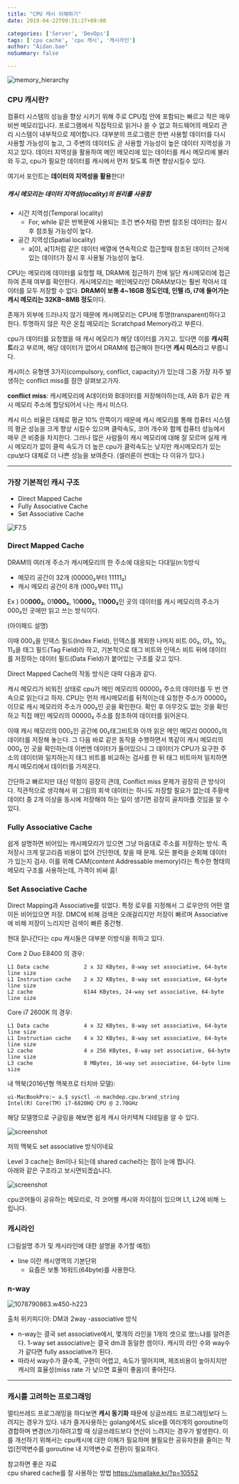 ```yaml
---
title: "CPU 캐시 이해하기"
date: 2019-04-22T09:31:27+09:00

categories: ['Server', 'DevOps']
tags: ['cpu cache', 'cpu 캐시', '캐시라인']
author: "Aidan.bae"
noSummary: false

---
```



![memory_hierarchy](screenshot.png)

### CPU 캐시란?


컴퓨터 시스템의 성능을 향상 시키기 위해 주로 CPU칩 안에 포함되는 빠르고 작은 매우 비싼 메모리입니다. 프로그램에서 직접적으로 읽거나 쓸 수 없고 하드웨어의 메모리 관리 시스템이 내부적으로 제어합니다. 대부분의 프로그램은 한번 사용할 데이터를 다시 사용할 가능성이 높고, 그 주변의 데이터도 곧 사용할 가능성이 높은 데이터 지역성을 가지고 있다. 데이터 지역성을 활용하여 메인 메모리에 있는 데이터를 캐시 메모리에 불러와 두고, cpu가 필요한 데이터를 캐시에서 먼저 찾도록 하면 향상시킬수 있다.

여기서 포인트는 **데이터의 지역성을 활용**한다!

##### 캐시 메모리는 데이터 지역성(locality)의 원리를 사용함

- 시간 지역성(Temporal locality)
  - For, while 같은 반복문에 사용되는 조건 변수처럼 한번 참조된 데이터는 잠시후 참조될 가능성이 높다.
- 공간 지역성(Spatial locality)
  - a[0], a[1]처럼 같은 데이터 배열에 연속적으로 접근할때 참조된 데이터 근처에 있는 데이터가 잠시 후 사용될 가능성이 높다.



CPU는 메모리에 데이터를 요청할 때, DRAM에 접근하기 전에 일단 캐시메모리에 접근하여 존재 여부를 확인한다. 캐시메모리는 메인메모리인 DRAM보다는 훨씬 작아서 데이터를 모두 저장할 수 없다. **DRAM이 보통 4~16GB 정도인데, 인텔 i5, i7에 들어가는 캐시 메모리는 32KB~8MB 정도**이다. 

존재가 외부에 드러나지 않기 때문에 캐시메모리는 CPU에 투명(transparent)하다고 한다. 투명하지 않은 작은 온칩 메모리는 Scratchpad Memory라고 부른다.

cpu가 데이터를 요청했을 때 캐시 메모리가 해당 데이터를 가지고. 있다면 이를 **캐시히트**라고 부르며, 해당 데이터가 없어서 DRAM에 접근해야 한다면 **캐시 미스**라고 부릅니다.

캐시미스 유형엔 3가지(compulsory, conflict, capacity)가 있는데 그중 가장 자주 발생하는 conflict miss를 잠깐 살펴보고가자.

**conflict miss**:
캐시메모리에 A데이터와 B데이터를 저장해야하는데, A와 B가 같은 캐시 메모리 주소에 할당되어서 나는 캐시 미스다.

캐시 미스 비율은 대체로 평균 10% 안쪽이기 때문에 캐시 메모리를 통해 컴퓨터 시스템의 평균 성능을 크게 향상 시킬수 있으며 클럭속도, 코어 개수와 함께 컴퓨터 성능에서 매우 큰 비중을 차지한다. 그러나 많은 사람들이 캐시 메모리에 대해 잘 모르며 실제 캐시 메모리가 없이 클럭 속도가 더 높은 cpu가 클럭속도는 낮지만 캐시메모리가 있는 cpu보다 대체로 더 나쁜 성능을 보여준다. (셀러론이 싼데는 다 이유가 있다.)

---
### 가장 기본적인 캐시 구조

- Direct Mapped Cache
- Fully Associative Cache
- Set Associative Cache



![F7.5](screenshot3.png)



### Direct Mapped Cache

DRAM의 여러개 주소가 캐시메모리의 한 주소에 대응되는 다대일(n:1)방식

- 메모리 공간이 32개 (00000₂부터 11111₂)
- 캐시 메모리 공간이 8개 (000₂부터 111₂)

Ex ) 00**000₂**, 01**000₂**, 10**000₂**, 11**000₂**인 곳의 데이터를 캐시 메모리의 주소가 000₂인 곳에만 읽고 쓰는 방식이다.

(아이패드 설명) 

이때 000₂을 인덱스 필드(Index Field), 인덱스를 제외한 나머지 비트 00₂, 01₂, 10₂, 11₂을 태그 필드(Tag Field)라 하고, 기본적으로 태그 비트와 인덱스 비트 뒤에 데이터를 저장하는 데이터 필드(Data Field)가 붙어있는 구조를 갖고 있다.

Direct Mapped Cache의 작동 방식은 대략 다음과 같다.

캐시 메모리가 비워진 상태로 cpu가 메인 메모리의 00000₂ 주소의 데이터를 두 번 연속으로 읽는다고 하자. CPU는 먼저 캐시메모리를 뒤적이는데 요청한 주소가 00000₂이므로 캐시 메모리의 주소가 000₂인 곳을 확인한다. 확인 후 아무것도 없는 것을 확인하고 직접 메인 메모리의 00000₂ 주소를 참조하여 데이터를 읽어온다.

이때  캐시 메모리의 000₂인 공간에 00₂태그비트와 아까 읽은 메인 메모리 00000₂의 데이터를 저장해 놓는다. 그 다음 바로 같은 동작을 수행하면서 똑같이 캐시 메모리의 000₂ 인 곳을 확인하는데 이번엔 데이터가 들어있으니 그 데이터가 CPU가 요구한 주소의 데이터와 일치하는지 태그 비트를 비교하는 검사를 한 뒤 태그 비트마저 일치하면 캐시 메모리에서 데이터를 가져온다.

간단하고 빠르지만 대신 약점이 굉장히 큰데, Conflict miss 문제가 굉장히 큰 방식이다. 직관적으로 생각해서 위 그림의 회색 데이터는 하나도 저장할 필요가 없는데 주황색 데이터 중 2개 이상을 동시에 저장해야 하는 일이 생기면 굉장히 골치아플 것임을 알 수 있다.

### Fully Associative Cache

쉽게 설명하면 비어있는 캐시메모리가 있으면 그냥 마음대로 주소를 저장하는 방식. 즉 저장시 크게 알고리즘 비용이 없어 간단한데, 찾을 때 문제. 모든 블럭을 순회해 데이터가 있는지 검사. 이를 위해 CAM(content Addressable memory)라는 특수한 형태의 메모리 구조를 사용하는데, 가격이 비싸 흠!

### Set Associative Cache

Direct Mapping과 Associative를 섞었다. 특정 로우를 지정해서 그 로우안의 어떤 열이든 비어있으면 저장. DMC에 비해 검색은 오래걸리지만 저장이 빠르며 Associative에 비해 저장이 느리지만 검색이 빠른 중간형. 

현대 잘나간다는 cpu 캐시들은 대부분 이방식을 취하고 있다.

Core 2 Duo E8400 의 경우:

```
L1 Data cache           2 x 32 KBytes, 8-way set associative, 64-byte line size
L1 Instruction cache    2 x 32 KBytes, 8-way set associative, 64-byte line size
L2 cache                6144 KBytes, 24-way set associative, 64-byte line size
```

Core i7 2600K 의 경우:

```
L1 Data cache           4 x 32 KBytes, 8-way set associative, 64-byte line size
L1 Instruction cache    4 x 32 KBytes, 8-way set associative, 64-byte line size
L2 cache                4 x 256 KBytes, 8-way set associative, 64-byte line size
L3 cache                8 MBytes, 16-way set associative, 64-byte line size
```


내 맥북(2016년형 맥북프로 터치바 모델):
```shell
ui-MacBookPro:~ a.$ sysctl -n machdep.cpu.brand_string
Intel(R) Core(TM) i7-6820HQ CPU @ 2.70GHz
```

해당 모델명으로 구글링을 해보면 쉽게 캐시 아키텍쳐 디테일을 알 수 있다.

![screenshot](screenshot2.png)


저의 맥북도 set associative 방식이네요

Level 3 cache는 8m이나 되는데 shared cache라는 점이 눈에 띕니다.  
아래와 같은 구조라고 보시면되겠습니다.  

![screenshot](screenshot4.png)


cpu코어들이 공유하는 메모리로, 각 코어별 캐시와 차이점이 있으며 L1, L2에 비해 느립니다.



### 캐시라인

(그림설명 추가 및 캐시라인에 대한 설명을 추가할 예정)

- line 이란 캐시영역의 기본단위
  - 요즘은 보통 16워드(64byte)를 사용한다.



### n-way

![1078790863.w450-h223](https://windy.luru.net/cache/thumbnail/1/1078790863.w450-h223.png)

출처 위키피디아: DM과 2way -associative 방식

- n-way는 결국 set associative에서, 몇개의 라인을 1개의 셋으로 했느냐를 알려준다. 1-way set associative는 결국 dm과 동일한 셈이다. 캐시의 라인 수와 way수가 같다면 fully associative가 된다. 
- 따라서 way수가 클수록, 구현이 어렵고, 속도가 떨어지며, 제조비용이 높아지지만 캐시의 효율성(miss rate 가 낮으면 효율이 좋음)이 좋아진다.


---
### 캐시를 고려하는 프로그래밍

멀티쓰레드 프로그래밍을 하다보면 **캐시 동기화** 때문에 싱글쓰레드 프로그래밍보다 느려지는 경우가 있다. 내가 즐겨사용하는 golang에서도 slice를 여러개의 goroutine이 경합하며 변경(쓰기)하려고할 때  싱글쓰레드보다 연산이 느려지는 경우가 발생한다. 이를 개선하기 위해서는 cpu캐시에 대한 이해가 필요하며 불필요한 공유자원을 줄이는 작업(전역변수를 goroutine 내 지역변수로 전환)이 필요하다. 

참고하면 좋은 자료  
cpu shared cache를 잘 사용하는 방법 <https://smallake.kr/?p=10552>